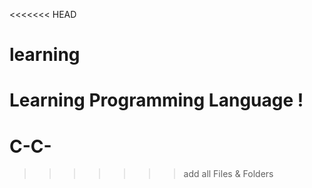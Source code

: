 <<<<<<< HEAD
# learning
Learning Programming Language !
=======
# C-C-
>>>>>>> add all Files & Folders
